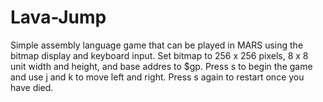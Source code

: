 # Lava-Jump
Simple assembly language game that can be played in MARS using the bitmap display and keyboard input.
Set bitmap to 256 x 256 pixels, 8 x 8 unit width and height, and base addres to $gp.
Press s to begin the game and use j and k to move left and right. Press s again to restart once you have died.
